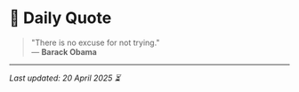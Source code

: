 # 📜 Daily Quote

> "There is no excuse for not trying."  
> — **Barack Obama**

---

_Last updated: 20 April 2025 ⏳_
